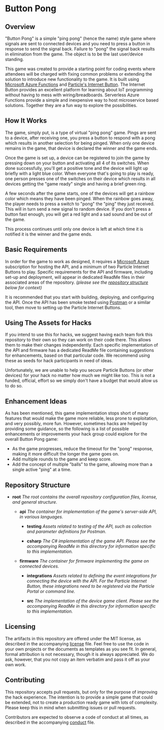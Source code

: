 # Button Pong

## Overview

"Button Pong" is a simple "ping pong" (hence the name) style game where signals are sent to connected devices and you need to press a button in response to send the signal back. Failure to "pong" the signal back results in elimination from the game.  The object is to be the last user/device standing.

This game was created to provide a starting point for coding events where attendees will be charged with fixing common problems or extending the solution to introduce new functionality to the game. It is built using [Microsoft Azure Functions](https://azure.microsoft.com/en-us/services/functions/) and [Particle's Internet Button](https://docs.particle.io/guide/tools-and-features/button/photon/). The Internet Button provides an excellent platform for learning about IoT programming without having to mess with wiring/breadboards. Serverless Azure Functions provide a simple and inexpensive way to host microservice based solutions. Together they are a fun way to explore the possibilities.

## How It Works

The game, simply put, is a type of virtual "ping pong" game. Pings are sent to a device, after receiving one, you press a button to respond with a pong which results in another selection for being pinged.  When only one device remains in the game, that device is declared the winner and the game ends.

Once the game is set up, a device can be registered to join the game by pressing down on your button and activating all 4 of its switches. When done successfully, you'll get a positive tone and the device will light up briefly with a light blue color. When everyone that's going to play is ready, one person presses one of the switches on their device which results in all devices getting the "game ready" single and having a brief green ring.

A few seconds after the game starts, one of the devices will get a rainbow color which means they have been pinged. When the rainbow goes away, the player needs to press a switch to "pong" the "ping" they just received. This will in turn send a new signal to random device. If you don't press a button fast enough, you will get a red light and a sad sound and be out of the game.

This process continues until only one device is left at which time it is notified it is the winner and the game ends.

## Basic Requirements

In order for the game to work as designed, it requires a [Microsoft Azure](https://azure.microsoft.com) subscription for hosting the API, and a minimum of two Particle Internet Buttons to play.  Specific requirements for the API and firmware, including set-up and deployment, will appear in dedicated ReadMe files in their associated areas of the repository.  _(please see the [repository structure](#repository-structure) below for context)_

It is recommended that you start with building, deploying, and configuring the API.  Once the API has been smoke tested using [Postman](https://www.getpostman.com/) or a similar tool, then move to setting up the Particle Internet Buttons.

## Using The Assets for Hacks

If you intend to use this for hacks, we suggest having each team fork this repository to their own so they can work on their code there. This allows them to make their changes independently.  Each specific implementation of the API and firmware has a dedicated ReadMe file containing suggestions for enhancements, based on that particular code.  We recommend using these as seeds for hack participants in need of ideas.

Unfortunately, we are unable to help you secure Particle Buttons (or other devices) for your hack no matter how much we might like too. This is not a funded, official, effort so we simply don't have a budget that would allow us to do so.

## Enhancement Ideas

As has been mentioned, this game implementation stops short of many features that would make the game more reliable, less prone to exploitation, and very possibly, more fun. However, sometimes hacks are helped by providing some guidance, so the following is a list of possible enhancements or improvements your hack group could explore for the overall Button Pong game:

* As the game progresses, reduce the timeout for the "pong" response, making it more difficult the longer the game goes on.
* Add multiple rounds to the game and keep score.
* Add the concept of multiple "balls" to the game, allowing more than a single active "ping" at a time.

## Repository Structure

* **root**
  _The root contains the overall repository configuration files, license, and general structure._


  * **api**
    _The container for implementation of the game's server-side API, in various languages._

    * **testing**
      _Assets related to testing of the API, such as collection and parameter definitions for Postman._

    * **csharp**
      _The C# implementation of the game API.  Please see the accompanying ReadMe in this directory for information specific to this implementation._

  * **firmware**
    _The container for firmware implementing the game on connected devices._

    * **integrations**
      _Assets related to defining the event integrations for connecting the device with the API. For the Particle Internet Button, these integrations need to be registered via the Particle Portal or command line._

    * **src**
      _The implementation of the device game client.  Please see the accompanying ReadMe in this directory for information specific to this implementation._

## Licensing

The artifacts in this repository are offered under the MIT license, as described in the accompanying [license](./LICENSE "license") file.  Feel free to use the code in your own projects or the documents as templates as you see fit.  In general, formal attribution is not necessary, though it is always appreciated.  We do ask, however, that you not copy an item verbatim and pass it off as your own work.

## Contributing

This repository accepts pull requests, but only for the purpose of improving the hack experience. The intention is to provide a simple game that could be extended, not to create a production ready game with lots of complexity. Please keep this in mind when submitting issues or pull requests.

Contributors are expected to observe a code of conduct at all times, as described in the accompanying [conduct](./CONDUCT.md "code of conduct") file.